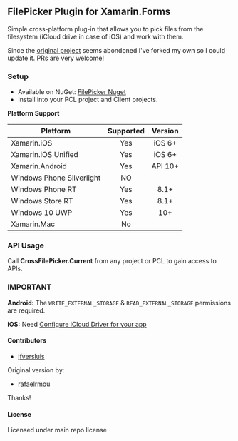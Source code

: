 ## FilePicker Plugin for Xamarin.Forms

Simple cross-platform plug-in that allows you to pick files from the filesystem (iCloud drive in case of iOS) and work with them.

Since the [original project](https://github.com/Studyxnet/FilePicker-Plugin-for-Xamarin-and-Windows) seems abondoned I've forked my own so I could update it. PRs are very welcome!

### Setup

* Available on NuGet: [FilePicker Nuget](https://www.nuget.org/packages/Xam.Plugin.FilePicker)
* Install into your PCL project and Client projects.

**Platform Support**

|Platform|Supported|Version|
| ------------------- | :-----------: | :------------------: |
|Xamarin.iOS|Yes|iOS 6+|
|Xamarin.iOS Unified|Yes|iOS 6+|
|Xamarin.Android|Yes|API 10+|
|Windows Phone Silverlight|NO||
|Windows Phone RT|Yes|8.1+|
|Windows Store RT|Yes|8.1+|
|Windows 10 UWP|Yes|10+|
|Xamarin.Mac|No||

### API Usage

Call **CrossFilePicker.Current** from any project or PCL to gain access to APIs.

### **IMPORTANT**
**Android:**
The `WRITE_EXTERNAL_STORAGE` & `READ_EXTERNAL_STORAGE` permissions are required.

**iOS:** 
Need [Configure iCloud Driver for your app](https://developer.xamarin.com/guides/ios/platform_features/intro_to_cloudkit)

#### Contributors
* [jfversluis](https://github.com/jfversluis)

Original version by:

* [rafaelrmou](https://github.com/rafaelrmou)
 
Thanks!

#### License
Licensed under main repo license
